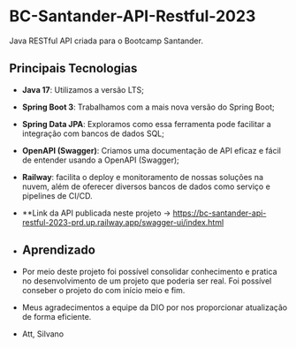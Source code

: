 # BC-Santander-API-Restful-2023

Java RESTful API criada para o Bootcamp Santander.

## Principais Tecnologias
 - **Java 17**: Utilizamos a versão LTS;
 - **Spring Boot 3**: Trabalhamos com a mais nova versão do Spring Boot;
 - **Spring Data JPA**: Exploramos como essa ferramenta pode facilitar a integração com bancos de dados SQL;
 - **OpenAPI (Swagger)**: Criamos uma documentação de API eficaz e fácil de entender usando a OpenAPI (Swagger);
 - **Railway**: facilita o deploy e monitoramento de nossas soluções na nuvem, além de oferecer diversos bancos de dados como serviço e pipelines de CI/CD.
 - **Link da API publicada neste projeto -> https://bc-santander-api-restful-2023-prd.up.railway.app/swagger-ui/index.html

 - ## Aprendizado
 - Por meio deste projeto foi possível consolidar conhecimento e pratica no desenvolvimento de um projeto que poderia ser real. Foi possível conseber o projeto do com início meio e fim.
 - Meus agradecimentos a equipe da DIO por nos proporcionar atualização de forma eficiente.

 - Att, Silvano 
